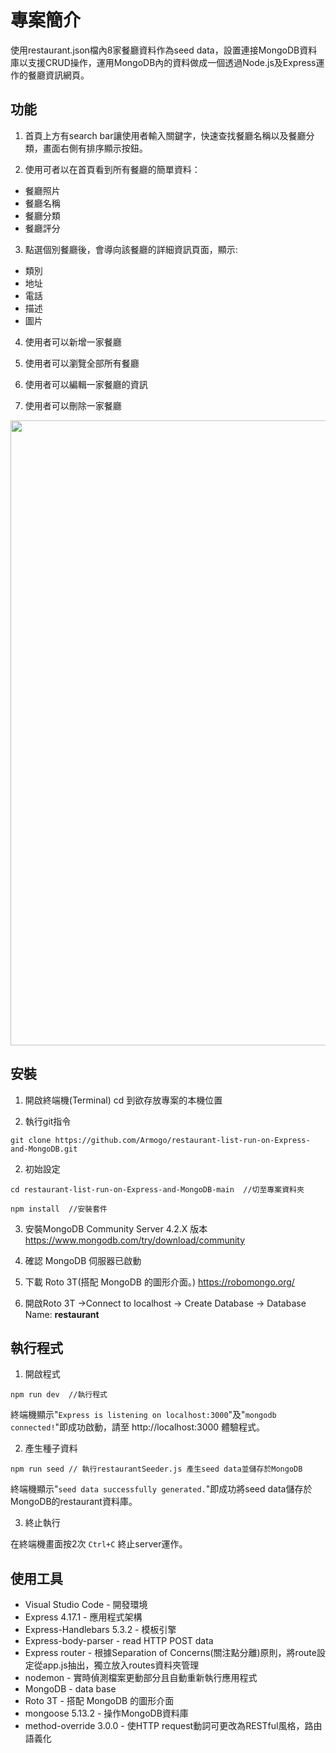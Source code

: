 # 專案簡介
使用restaurant.json檔內8家餐廳資料作為seed data，設置連接MongoDB資料庫以支援CRUD操作，運用MongoDB內的資料做成一個透過Node.js及Express運作的餐廳資訊網頁。

## 功能
1. 首頁上方有search bar讓使用者輸入關鍵字，快速查找餐廳名稱以及餐廳分類，畫面右側有排序顯示按鈕。

2. 使用可者以在首頁看到所有餐廳的簡單資料：
  - 餐廳照片
  - 餐廳名稱
  - 餐廳分類
  - 餐廳評分

3. 點選個別餐廳後，會導向該餐廳的詳細資訊頁面，顯示:
  - 類別
  - 地址
  - 電話
  - 描述
  - 圖片  

4. 使用者可以新增一家餐廳

5. 使用者可以瀏覽全部所有餐廳

6. 使用者可以編輯一家餐廳的資訊

7. 使用者可以刪除一家餐廳

<img src="./public/img/demo.gif" width="1000"></img>

## 安裝
1. 開啟終端機(Terminal) cd 到欲存放專案的本機位置

2. 執行git指令
```
git clone https://github.com/Armogo/restaurant-list-run-on-Express-and-MongoDB.git
```

2. 初始設定

```
cd restaurant-list-run-on-Express-and-MongoDB-main  //切至專案資料夾

npm install  //安裝套件
```

3. 安裝MongoDB Community Server 4.2.X 版本 https://www.mongodb.com/try/download/community

4. 確認 MongoDB 伺服器已啟動

5. 下載 Roto 3T(搭配 MongoDB 的圖形介面。) https://robomongo.org/

6. 開啟Roto 3T ->Connect to localhost -> Create Database -> Database Name: **restaurant**

## 執行程式
1. 開啟程式

```
npm run dev  //執行程式
```
終端機顯示"`Express is listening on localhost:3000`"及"`mongodb connected!`"即成功啟動，請至 http://localhost:3000 體驗程式。


2. 產生種子資料
```
npm run seed // 執行restaurantSeeder.js 產生seed data並儲存於MongoDB
```
終端機顯示"`seed data successfully generated.`"即成功將seed data儲存於MongoDB的restaurant資料庫。

3. 終止執行

在終端機畫面按2次 `Ctrl+C` 終止server運作。

## 使用工具
- Visual Studio Code - 開發環境
- Express 4.17.1 - 應用程式架構
- Express-Handlebars 5.3.2 - 模板引擎
- Express-body-parser - read HTTP POST data
- Express router - 根據Separation of Concerns(關注點分離)原則，將route設定從app.js抽出，獨立放入routes資料夾管理
- nodemon - 實時偵測檔案更動部分且自動重新執行應用程式
- MongoDB - data base
- Roto 3T - 搭配 MongoDB 的圖形介面
- mongoose 5.13.2 - 操作MongoDB資料庫
- method-override 3.0.0 - 使HTTP request動詞可更改為RESTful風格，路由語義化
